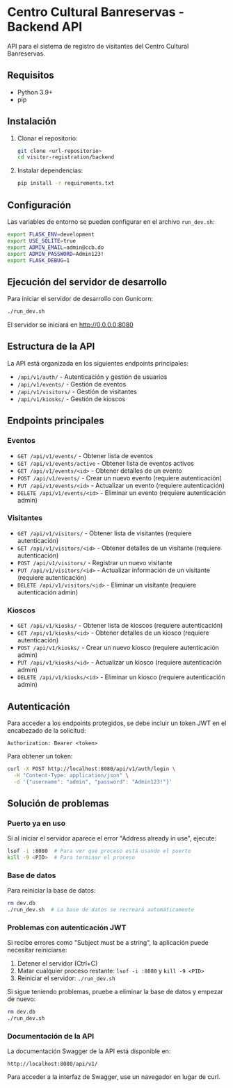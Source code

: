 # Centro Cultural Banreservas - Backend API

API para el sistema de registro de visitantes del Centro Cultural Banreservas.

## Requisitos

- Python 3.9+
- pip

## Instalación

1. Clonar el repositorio:
   ```bash
   git clone <url-repositorio>
   cd visitor-registration/backend
   ```

2. Instalar dependencias:
   ```bash
   pip install -r requirements.txt
   ```

## Configuración

Las variables de entorno se pueden configurar en el archivo `run_dev.sh`:

```bash
export FLASK_ENV=development
export USE_SQLITE=true
export ADMIN_EMAIL=admin@ccb.do
export ADMIN_PASSWORD=Admin123!
export FLASK_DEBUG=1
```

## Ejecución del servidor de desarrollo

Para iniciar el servidor de desarrollo con Gunicorn:

```bash
./run_dev.sh
```

El servidor se iniciará en http://0.0.0.0:8080

## Estructura de la API

La API está organizada en los siguientes endpoints principales:

- `/api/v1/auth/` - Autenticación y gestión de usuarios
- `/api/v1/events/` - Gestión de eventos
- `/api/v1/visitors/` - Gestión de visitantes
- `/api/v1/kiosks/` - Gestión de kioscos

## Endpoints principales

### Eventos

- `GET /api/v1/events/` - Obtener lista de eventos
- `GET /api/v1/events/active` - Obtener lista de eventos activos
- `GET /api/v1/events/<id>` - Obtener detalles de un evento
- `POST /api/v1/events/` - Crear un nuevo evento (requiere autenticación)
- `PUT /api/v1/events/<id>` - Actualizar un evento (requiere autenticación)
- `DELETE /api/v1/events/<id>` - Eliminar un evento (requiere autenticación admin)

### Visitantes

- `GET /api/v1/visitors/` - Obtener lista de visitantes (requiere autenticación)
- `GET /api/v1/visitors/<id>` - Obtener detalles de un visitante (requiere autenticación)
- `POST /api/v1/visitors/` - Registrar un nuevo visitante
- `PUT /api/v1/visitors/<id>` - Actualizar información de un visitante (requiere autenticación)
- `DELETE /api/v1/visitors/<id>` - Eliminar un visitante (requiere autenticación admin)

### Kioscos

- `GET /api/v1/kiosks/` - Obtener lista de kioscos (requiere autenticación)
- `GET /api/v1/kiosks/<id>` - Obtener detalles de un kiosco (requiere autenticación)
- `POST /api/v1/kiosks/` - Crear un nuevo kiosco (requiere autenticación admin)
- `PUT /api/v1/kiosks/<id>` - Actualizar un kiosco (requiere autenticación admin)
- `DELETE /api/v1/kiosks/<id>` - Eliminar un kiosco (requiere autenticación admin)

## Autenticación

Para acceder a los endpoints protegidos, se debe incluir un token JWT en el encabezado de la solicitud:

```
Authorization: Bearer <token>
```

Para obtener un token:

```bash
curl -X POST http://localhost:8080/api/v1/auth/login \
  -H "Content-Type: application/json" \
  -d '{"username": "admin", "password": "Admin123!"}'
```

## Solución de problemas

### Puerto ya en uso

Si al iniciar el servidor aparece el error "Address already in use", ejecute:

```bash
lsof -i :8080  # Para ver qué proceso está usando el puerto
kill -9 <PID>  # Para terminar el proceso
```

### Base de datos

Para reiniciar la base de datos:

```bash
rm dev.db
./run_dev.sh  # La base de datos se recreará automáticamente
```

### Problemas con autenticación JWT

Si recibe errores como "Subject must be a string", la aplicación puede necesitar reiniciarse:

1. Detener el servidor (Ctrl+C)
2. Matar cualquier proceso restante: `lsof -i :8080` y `kill -9 <PID>`
3. Reiniciar el servidor: `./run_dev.sh`

Si sigue teniendo problemas, pruebe a eliminar la base de datos y empezar de nuevo:

```bash
rm dev.db
./run_dev.sh
```

### Documentación de la API

La documentación Swagger de la API está disponible en:

```
http://localhost:8080/api/v1/
```

Para acceder a la interfaz de Swagger, use un navegador en lugar de curl. 